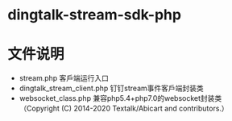 # dingtalk-stream-sdk-php

# 文件说明
- stream.php 客戶端运行入口
- dingtalk_stream_client.php 钉钉stream事件客戶端封装类
- websocket_class.php 兼容php5.4+php7.0的websocket封装类（Copyright (C) 2014-2020 Textalk/Abicart and contributors.）
